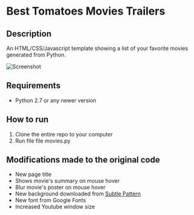 # Best Tomatoes Movies Trailers

## Description

An HTML/CSS/Javascript template showing a list of your favorite movies generated from Python.

![Screenshot](http://i.imgur.com/X1pmA0m.jpg)

## Requirements

* Python 2.7 or any newer version

## How to run

1. Clone the entire repo to your computer
2. Run file file movies.py

## Modifications made to the original code

* New page title
* Shows movie's summary on mouse hover
* Blur movie's poster on mouse hover
* New background downloaded from [Subtle Pattern](https://www.toptal.com/designers/subtlepatterns/?s=swirl_pattern)
* New font from Google Fonts
* Increased Youtube window size